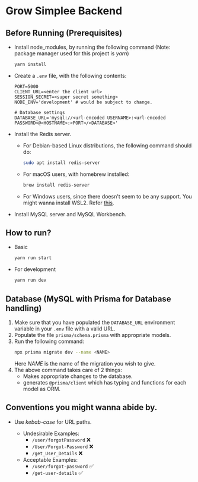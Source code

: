 # Grow Simplee Backend

## Before Running (Prerequisites)

- Install node_modules, by running the following command (Note: package manager used for this project is *yarn*)
  ```sh
  yarn install
  ```
- Create a `.env` file, with the following contents:

  ```env
  PORT=5000
  CLIENT_URL=<enter the client url>
  SESSION_SECRET=<super secret something>
  NODE_ENV='development' # would be subject to change.

  # Database settings
  DATABASE_URL='mysql://<url-encoded USERNAME>:<url-encoded PASSWORD>@<HOSTNAME>:<PORT>/<DATABASE>'
  ```

- Install the Redis server.

  - For Debian-based Linux distributions, the following command should do:
    ```bash
    sudo apt install redis-server
    ```
  - For macOS users, with homebrew installed:
    ```zsh
    brew install redis-server
    ```
  - For Windows users, since there doesn't seem to be any support. You might wanna install WSL2. Refer [this](https://redis.io/docs/getting-started/installation/install-redis-on-windows/).

- Install MySQL server and MySQL Workbench.

## How to run?

- Basic
  ```sh
  yarn run start
  ```
- For development
  ```sh
  yarn run dev
  ```

## Database (MySQL with Prisma for Database handling)

1. Make sure that you have populated the `DATABASE_URL` environment variable in your `.env` file with a valid URL.
2. Populate the file `prisma/schema.prisma` with appropriate models.
3. Run the following command:
   ```sh
   npx prisma migrate dev --name <NAME>
   ```
   Here _NAME_ is the name of the migration you wish to give.
4. The above command takes care of 2 things:
   - Makes appropriate changes to the database.
   - generates `@prisma/client` which has typing and functions for each model as ORM.

## Conventions you might wanna abide by.

- Use _kebab-case_ for URL paths.

  - Undesirable Examples:
    - `/user/forgotPassword` ❌
    - `/User/Forgot-Password` ❌
    - `/get_User_Details` ❌
  - Acceptable Examples:
    - `/user/forgot-password` ✅
    - `/get-user-details` ✅
